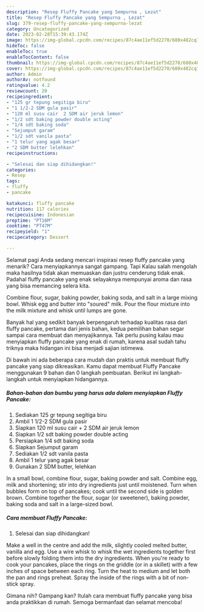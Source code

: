 ```yaml
---
description: "Resep Fluffy Pancake yang Sempurna , Lezat"
title: "Resep Fluffy Pancake yang Sempurna , Lezat"
slug: 379-resep-fluffy-pancake-yang-sempurna-lezat
category: Uncategorized
date: 2023-02-28T15:39:43.174Z
image: https://img-global.cpcdn.com/recipes/87c4ae11ef5d2270/680x482cq70/fluffy-pancake-foto-resep-utama.jpg
hideToc: false
enableToc: true
enableTocContent: false
thumbnail: https://img-global.cpcdn.com/recipes/87c4ae11ef5d2270/680x482cq70/fluffy-pancake-foto-resep-utama.jpg
cover: https://img-global.cpcdn.com/recipes/87c4ae11ef5d2270/680x482cq70/fluffy-pancake-foto-resep-utama.jpg
author: Admin
authorAv: notfound
ratingvalue: 4.2
reviewcount: 20
recipeingredient:
- "125 gr tepung segitiga biru"
- "1 1/2-2 SDM gula pasir"
- "120 ml susu cair  2 SDM air jeruk lemon"
- "1/2 sdt baking powder double acting"
- "1/4 sdt baking soda"
- "Sejumput garam"
- "1/2 sdt vanila pasta"
- "1 telur yang agak besar"
- "2 SDM butter lelehkan"
recipeinstructions:

- "Selesai dan siap dihidangkan!"
categories:
- Resep
tags:
- fluffy
- pancake

katakunci: fluffy pancake 
nutrition: 117 calories
recipecuisine: Indonesian
preptime: "PT16M"
cooktime: "PT47M"
recipeyield: "1"
recipecategory: Dessert

---
```



Selamat pagi Anda sedang mencari inspirasi resep fluffy pancake yang menarik? Cara menyiapkannya sangat gampang. Tapi Kalau salah mengolah maka hasilnya tidak akan memuaskan dan justru cenderung tidak enak. Padahal fluffy pancake yang enak selayaknya mempunyai aroma dan rasa yang bisa memancing selera kita.


Combine flour, sugar, baking powder, baking soda, and salt in a large mixing bowl. Whisk egg and butter into &#34;soured&#34; milk. Pour the flour mixture into the milk mixture and whisk until lumps are gone.

Banyak hal yang sedikit banyak berpengaruh terhadap kualitas rasa dari fluffy pancake, pertama dari jenis bahan, kedua pemilihan bahan segar sampai cara membuat dan menyajikannya. Tak perlu pusing kalau mau menyiapkan fluffy pancake yang enak di rumah, karena asal sudah tahu triknya maka hidangan ini bisa menjadi sajian istimewa.


Di bawah ini ada beberapa cara mudah dan praktis untuk membuat fluffy pancake yang siap dikreasikan. Kamu dapat membuat Fluffy Pancake menggunakan 9 bahan dan 0 langkah pembuatan. Berikut ini langkah-langkah untuk menyiapkan hidangannya.

<!--inarticleads1-->

##### Bahan-bahan dan bumbu yang harus ada dalam menyiapkan Fluffy Pancake:

1. Sediakan 125 gr tepung segitiga biru
1. Ambil 1 1/2-2 SDM gula pasir
1. Siapkan 120 ml susu cair + 2 SDM air jeruk lemon
1. Siapkan 1/2 sdt baking powder double acting
1. Persiapkan 1/4 sdt baking soda
1. Siapkan Sejumput garam
1. Sediakan 1/2 sdt vanila pasta
1. Ambil 1 telur yang agak besar
1. Gunakan 2 SDM butter, lelehkan


In a small bowl, combine flour, sugar, baking powder and salt. Combine egg, milk and shortening; stir into dry ingredients just until moistened. Turn when bubbles form on top of pancakes; cook until the second side is golden brown. Combine together the flour, sugar (or sweetener), baking powder, baking soda and salt in a large-sized bowl. 

<!--inarticleads2-->

##### Cara membuat Fluffy Pancake:


1. Selesai dan siap dihidangkan!

Make a well in the centre and add the milk, slightly cooled melted butter, vanilla and egg. Use a wire whisk to whisk the wet ingredients together first before slowly folding them into the dry ingredients. When you&#39;re ready to cook your pancakes, place the rings on the griddle (or in a skillet) with a few inches of space between each ring. Turn the heat to medium and let both the pan and rings preheat. Spray the inside of the rings with a bit of non-stick spray. 

Gimana nih? Gampang kan? Itulah cara membuat fluffy pancake yang bisa anda praktikkan di rumah. Semoga bermanfaat dan selamat mencoba!
